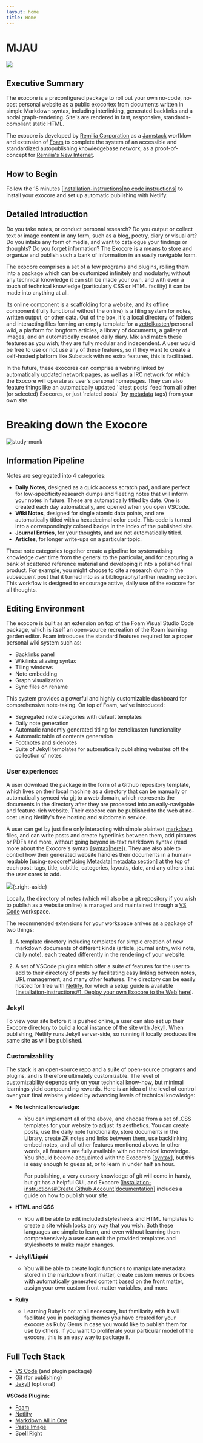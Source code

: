 ```yaml
---
layout: home
title: Home
---
```




# MJAU

![](/images/exocore.png)

## Executive Summary

The exocore is a preconfigured package to roll out your own no-code, no-cost personal website as a public exocortex from documents written in simple Markdown syntax, including interlinking, generated backlinks and a nodal graph-rendering. Site's are rendered in fast, responsive, standards-compliant static HTML. 

The exocore is developed by [Remilia Corporation](https://remilia.org) as a [Jamstack](https://jamstack.org/) worfklow and extension of [Foam](https://github.com/foambubble/foam) to complete the system of an accessible and standardized autopublishing knowledgebase network, as a proof-of-concept for [Remilia's New Internet](https://mirror.xyz/charlemagnefang.eth/831rVsd2Z7cjxnBAw118gW8MylKibfC2AeJ6YUHiAvA).

## How to Begin
Follow the 15 minutes [[installation-instructions|no code instructions]] to install your exocore and set up automatic publishing with Netlify.

## Detailed Introduction

Do you take notes, or conduct personal research? Do you output or collect text or image content in any form, such as a blog, poetry, diary or visual art? Do you intake any form of media, and want to catalogue your findings or thoughts? Do you forget information? The Exocore is a means to store and organize and publish such a bank of information in an easily navigable form.

The exocore comprises a set of a few programs and plugins, rolling them into a package which can be customized infinitely and modularly; without any technical knowledge it can still be made your own, and with even a touch of technical knowledge (particularly CSS or HTML facility) it can be made into anything at all.

Its online component is a scaffolding for a website, and its offline component (fully functional without the online) is a filing system for notes, written output, or other data. Out of the box, it's a local directory of folders and interacting files forming an empty template for a [zettelkasten](https://zettelkasten.de/introduction/)/personal wiki, a platform for longform articles, a library of documents, a gallery of images, and an automatically created daily diary. Mix and match these features as you wish; they are fully modular and independent. A user would be free to use or not use any of these features, so if they want to create a self-hosted platform like Substack with no extra features, this is facilitated.

In the future, these exocores can comprise a webring linked by automatically updated network pages, as well as a IRC network for which the Exocore will operate as user's personal homepages. They can also feature things like an automatically updated 'latest posts' feed from all other (or selected) Exocores, or just 'related posts' (by [metadata](https://jekyllrb.com/docs/front-matter/) tags) from your own site.




# Breaking down the Exocore

![study-monk](/images/study-monk.jpg)

## Information Pipeline

Notes are segregated into 4 categories:
- **Daily Notes**, designed as a quick access scratch pad, and are perfect for low-specificity research dumps and fleeting notes that will inform your notes in future. These are automatically titled by date. One is created each day automatically, and opened when you open VSCode.
- **Wiki Notes**, designed for single atomic data points, and are automatically titled with a hexadecimal color code. This code is turned into a correspondingly colored badge in the index of the published site.
- **Journal Entries**, for your thoughts, and are not automatically titled.
- **Articles**, for longer write-ups on a particular topic.

These note categories together create a pipeline for systematising knowledge over time from the general to the particular, and for capturing a bank of scattered reference material and developing it into a polished final product. For example, you might choose to cite a research dump in the subsequent post that it turned into as a bibliography/further reading section. This workflow is designed to encourage active, daily use of the exocore for all thoughts.

## Editing Environment

The exocore is built as an extension on top of the Foam Visual Studio Code package, which is itself an open-source recreation of the Roam learning garden editor. Foam  introduces the standard features required for a proper personal wiki system such as:
- Backlinks panel
- Wikilinks aliasing syntax
- Tiling windows
- Note embedding
- Graph visualization
- Sync files on rename

This system provides a powerful and highly customizable dashboard for comprehensive note-taking. On top of Foam, we've introduced: 
- Segregated note categories with default templates
- Daily note generation
- Automatic randomly generated titling for zettelkasten functionality
- Automatic table of contents generation
- Footnotes and sidenotes
- Suite of Jekyll templates for automatically publishing websites off the collection of notes

### User experience:

A user download the package in the form of a Github repository template, which lives on their local machine as a directory that can be manually or automatically synced via [git](https://git-scm.com) to a web domain, which represents the documents in the directory after they are processed into an eaily-navigable and feature-rich website. Their exocore can be published to the web at no-cost using Netlify's free hosting and subdomain service.

A user can get by just fine only interacting with simple plaintext [markdown](https://www.markdownguide.org) files, and can write posts and create hyperlinks between them, add pictures or PDFs and more, without going beyond in-text markdown syntax (read more about the Exocore's syntax [[syntax|here]]). They are also able to control how their generated website handles their documents in a human-readable [[using-exocore#Using Metadata|metadata section]] at the top of each post: tags, title, subtitle, categories, layouts, date, and any others that the user cares to add.

![](/images/girl-online.png){:.right-aside}

Locally, the directory of notes (which will also be a git repository if you wish to publish as a website online) is managed and maintained through a [VS Code](https://code.visualstudio.com) workspace. 

The recommended extensions for your workspace arrives as a package of two things:

1. A template directory including templates for simple creation of new markdown documents of different kinds (article, journal entry, wiki note, daily note), each treated differently in the rendering of your website.

2. A set of VSCode plugins which offer a suite of features for the user to add to their directory of posts by facilitating easy linking between notes, URL management, and many other features. The directory can be easily hosted for free with [Netlify](https://www.netlify.com), for which a setup guide is available [[installation-instructions#1. Deploy your own Exocore to the Web|here]].

### Jekyll

To view your site before it is pushed online, a user can also set up their Exocore directory to build a local instance of the site with [Jekyll](https://jekyllrb.com). When publishing, Netlify runs Jekyll server-side, so running it locally produces the same site as will be published.

### Customizability

The stack is an open-source repo and a suite of open-source programs and plugins, and is therefore ultimately customizable. The level of customizability depends only on your technical know-how, but minimal learnings yield compounding rewards. Here is an idea of the level of control over your final website yielded by advancing levels of technical knowledge:

- **No technical knowledge:**
  - You can implement all of the above, and choose from a set of .CSS templates for your website to adjust its aesthetics. You can create posts, use the daily note functionality, store documents in the Library, create ZK notes and links between them, use backlinking, embed notes, and all other features mentioned above. In other words, all features are fully available with no technical knowledge. You should become acquainted with the Exocore's [[syntax]], but this is easy enough to guess at, or to learn in under half an hour. 

    For publishing, a very cursory knowledge of git will come in handy, but git has a helpful GUI, and Exocore [[installation-instructions#Create Github Account|documentation]] includes a guide on how to publish your site.
  
- **HTML and CSS**
  - You will be able to edit included stylesheets and HTML templates to create a site which looks any way that you wish. Both these languages are simple to learn, and even without learning them comprehensively a user can edit the provided templates and stylesheets to make major changes.  

- **Jekyll/Liquid**
  - You will be able to create logic functions to manipulate metadata stored in the markdown front matter, create custom menus or boxes with automatically generated content based on the front matter, assign your own custom front matter variables, and more. 

- **Ruby**
  - Learning Ruby is not at all necessary, but familiarity with it will facilitate you in packaging themes you have created for your exocore as Ruby Gems in case you would like to publish them for use by others. If you want to proliferate your particular model of the exocore, this is an easy way to package it.


## Full Tech Stack

- [VS Code](https://code.visualstudio.com) (and plugin package)
- [Git](https://git-scm.com) (for publishing)
- [Jekyll](https://jekyllrb.com) (optional)

**VSCode Plugins:**
- [Foam](https://marketplace.visualstudio.com/items?itemName=foam.foam-vscode)
- [Netlify](https://marketplace.visualstudio.com/items?itemName=shailen.netlify)
- [Markdown All in One](https://marketplace.visualstudio.com/items?itemName=yzhang.markdown-all-in-one)
- [Paste Image](https://marketplace.visualstudio.com/items?itemName=mushan.vscode-paste-image)
- [Spell Right](https://marketplace.visualstudio.com/items?itemName=ban.spellright)



[//begin]: # "Autogenerated link references for markdown compatibility"
[installation-instructions|no code instructions]: _articles/installation-instructions "Exocore Installation Instructions"
[syntax|here]: _articles/syntax "Writing with Exocore Syntax"
[using-exocore#Using Metadata|metadata section]: _articles/using-exocore "Using your Exocore"
[installation-instructions#1. Deploy your own Exocore to the Web|here]: _articles/installation-instructions "Exocore Installation Instructions"
[syntax]: _articles/syntax "Writing with Exocore Syntax"
[installation-instructions#Create Github Account|documentation]: _articles/installation-instructions "Exocore Installation Instructions"
[//end]: # "Autogenerated link references"